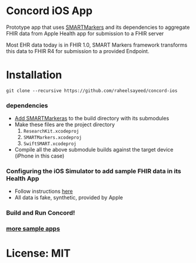 # Concord iOS App

Prototype app that uses [SMARTMarkers][sm] and its dependencies to aggregate FHIR data from Apple Health app for submission to a FHIR server

Most EHR data today is in FHIR 1.0, SMART Markers framework transforms this data to FHIR R4 for submission to a provided Endpoint.

# Installation

`git clone --recursive https://github.com/raheelsayeed/concord-ios`

### dependencies

- [Add SMARTMarkeras][sm-install] to the build directory with its submodules
- Make these files are the project directory
    1. `ResearchKit.xcodeproj`
    2. `SMARTMarkers.xcodeproj`
    3. `SwiftSMART.xcodeproj`
- Compile all the above submodule builds against the target device (iPhone in this case) 

### Configuring the iOS Simulator to add sample FHIR data in its Health App

- Follow instructions [here](https://developer.apple.com/documentation/healthkit/samples/accessing_sample_data_in_the_simulator)
- All data is fake, synthetic, provided by Apple

### Build and Run Concord!

### [more sample apps][samples]

# License: MIT


[sm]: https://github.com/smartmarkers/smartmarkers-ios
[sm-install]: https://github.com/SMARTMarkers/smartmarkers-ios/blob/master/Installation.md
[samples]: https://github.com/SMARTMarkers/easipro-patient-ios
